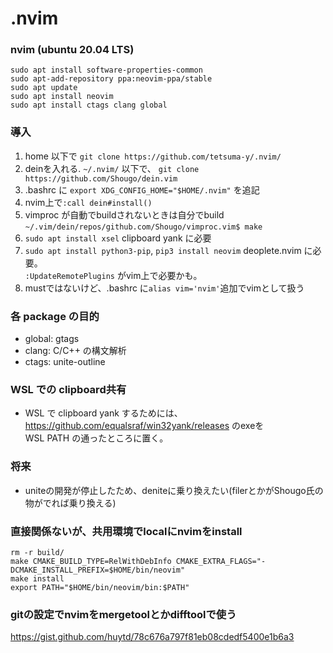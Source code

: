 # .nvim

### nvim (ubuntu 20.04 LTS)
```
sudo apt install software-properties-common
sudo apt-add-repository ppa:neovim-ppa/stable
sudo apt update
sudo apt install neovim
sudo apt install ctags clang global
```

### 導入  
1. home 以下で `git clone https://github.com/tetsuma-y/.nvim/`
2. deinを入れる. `~/.nvim/` 以下で、 `git clone https://github.com/Shougo/dein.vim`
3. .bashrc に `export XDG_CONFIG_HOME="$HOME/.nvim"` を追記
4. nvim上で`:call dein#install()`
5. vimproc が自動でbuildされないときは自分でbuild `~/.vim/dein/repos/github.com/Shougo/vimproc.vim$ make`
6. `sudo apt install xsel` clipboard yank に必要
7. `sudo apt install python3-pip`, `pip3 install neovim` deoplete.nvim に必要。  
   `:UpdateRemotePlugins` がvim上で必要かも。
8. mustではないけど、.bashrc に`alias vim='nvim'`追加でvimとして扱う

### 各 package の目的
- global: gtags
- clang: C/C++ の構文解析
- ctags: unite-outline

### WSL での clipboard共有
- WSL で clipboard yank するためには、https://github.com/equalsraf/win32yank/releases のexeを  
  WSL PATH の通ったところに置く。

### 将来
- uniteの開発が停止したため、deniteに乗り換えたい(filerとかがShougo氏の物がでれば乗り換える)

### 直接関係ないが、共用環境でlocalにnvimをinstall
```
rm -r build/
make CMAKE_BUILD_TYPE=RelWithDebInfo CMAKE_EXTRA_FLAGS="-DCMAKE_INSTALL_PREFIX=$HOME/bin/neovim"
make install
export PATH="$HOME/bin/neovim/bin:$PATH"
```
### gitの設定でnvimをmergetoolとかdifftoolで使う

https://gist.github.com/huytd/78c676a797f81eb08cdedf5400e1b6a3
